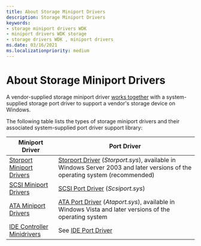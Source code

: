 ```yaml
---
title: About Storage Miniport Drivers
description: Storage Miniport Drivers
keywords:
- storage miniport drivers WDK
- miniport drivers WDK storage
- storage drivers WDK , miniport drivers
ms.date: 03/16/2021
ms.localizationpriority: medium
---
```


# About Storage Miniport Drivers

A vendor-supplied storage miniport driver [works together](communicating-with-a-storage-port-driver.md) with a system-supplied storage port driver to support a vendor's storage device on Windows.

The following table lists the types of storage miniport drivers and their associated system-supplied port driver support library:

| Miniport Driver | Port Driver |
| --------------- | ----------- |
| [Storport Miniport Drivers](storport-miniport-drivers.md) | [Storport Driver](storport-driver-overview.md) (*Storport.sys*), available in Windows Server 2003 and later versions of the operating system (recommended) |
| [SCSI Miniport Drivers](scsi-miniport-drivers.md) | [SCSI Port Driver](scsi-port-driver-overview.md) (*Scsiport.sys*) |
| [ATA Miniport Drivers](ata-miniport-drivers.md) | [ATA Port Driver](ata-port-driver-overview.md) (*Ataport.sys*), available in Windows Vista and later versions of the operating system |
| [IDE Controller Minidrivers](requirements-for-vendor-supplied-ide-controller-minidrivers.md) | See [IDE Port Driver](ide-port-driver.md) |
